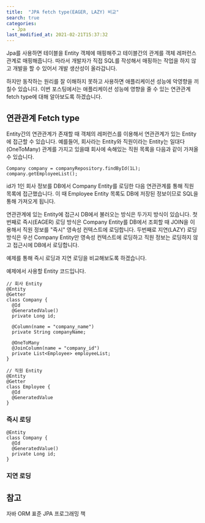 ```yaml
---
title:  "JPA fetch type(EAGER, LAZY) 비교"
search: true
categories: 
  - Jpa
last_modified_at: 2021-02-21T15:37:32
---
```


Jpa를 사용하면 테이블을 Entity 객체에 매핑해주고 테이블간의 관계를 객체 레퍼런스 관계로 매핑해줍니다. 따라서 개발자가 직접 SQL를 작성해서 매핑하는 작업을 하지 않고 개발을 할 수 있어서 개발 생산성이 올라갑니다.

하지만 동작하는 원리를 잘 이해하지 못하고 사용하면 애플리케이션 성능에 악영향을 끼칠수 있습니다. 이번 포스팅에서는 애플리케이션 성능에 영향을 줄 수 있는 연관관계 fetch type에 대해 알아보도록 하겠습니다.

## 연관관계 Fetch type

Entity간의 연관관계가 존재할 때 객체의 레퍼런스를 이용해서 연관관계가 있는 Entity에 접근할 수 있습니다. 예를들어, 회사라는 Entity와 직원이라는 Entity는 일대다(OneToMany) 관계를 가지고 있을떄 회사에 속해있는 직원 목록을 다음과 같이 가져올 수 있습니다.

```
Company company = companyRepository.findById(1L);
company.getEmployeeList();
```

id가 1인 회사 정보를 DB에서 Company Entity를 로딩한 다음 연관관계를 통해 직원 목록에 접근했습니다. 이 때 Employee Entity 목록도 DB에 저장된 정보이므로 SQL을 통해 가져오게 됩니다.

연관관계에 있는 Entity에 접근시 DB에서 불러오는 방식은 두가지 방식이 있습니다. 첫번째로 즉시(EAGER) 로딩 방식은 Company Entity를 DB에서 조회할 때 JOIN을 이용해서 직원 정보를 "즉시" 영속성 컨텍스트에 로딩합니다. 두번째로 지연(LAZY) 로딩 방식은 우선 Company Entity만 영속성 컨텍스트에 로딩하고 직원 정보는 로딩하지 않고 접근시에 DB에서 로딩합니다.

예제를 통해 즉시 로딩과 지연 로딩을 비교해보도록 하겠습니다.

예제에서 사용할 Entity 코드입니다.

```
// 회사 Entity
@Entity
@Getter
class Company {
  @Id
  @GeneratedValue()
  private Long id;

  @Column(name = "company_name")
  private String companyName;

  @OneToMany
  @JoinColumn(name = "company_id")
  private List<Employee> employeeList;
}

// 직원 Entity
@Entity
@Getter
class Employee {
  @Id
  @GeneratedValue
}

```
### 즉시 로딩

```
@Entity
class Company {
  @Id
  @GeneratedValue()
  private Long id;
}
```

### 지연 로딩


## 참고

자바 ORM 표준 JPA 프로그래밍 책